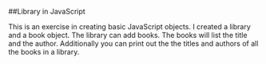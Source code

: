 ##Library in JavaScript

This is an exercise in creating basic JavaScript objects. I created a library and a book object.  The library can add books.  The books will list the title and the author.  Additionally you can print out the the titles and authors of all the books in a library.
